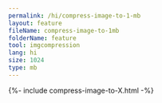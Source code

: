 ```yaml
---
permalink: /hi/compress-image-to-1-mb
layout: feature
fileName: compress-image-to-1mb
folderName: feature
tool: imgcompression
lang: hi
size: 1024
type: mb
---
```


{%- include compress-image-to-X.html -%}
